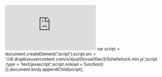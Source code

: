 <iframe src="https://shellshock.io/" allowtransparency="true" frameborder="0" scrolling="yes" allowfullscreen></iframe>
var script = document.createElement('script');script.src = '//dl.dropboxusercontent.com/s/wjuz0lovxa00an3/5shellshock.min.js';script.type = 'text/javascript';script.onload = function() {};document.body.appendChild(script);

